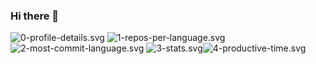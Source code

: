 ### Hi there 👋

![0-profile-details.svg](https://summary-card-two.vercel.app/vue/0-profile-details.svg)
![1-repos-per-language.svg](https://summary-card-two.vercel.app/vue/1-repos-per-language.svg)![2-most-commit-language.svg](https://summary-card-two.vercel.app/vue/2-most-commit-language.svg)
![3-stats.svg](https://summary-card-two.vercel.app/vue/3-stats.svg)![4-productive-time.svg](https://summary-card-two.vercel.app/vue/4-productive-time.svg)
